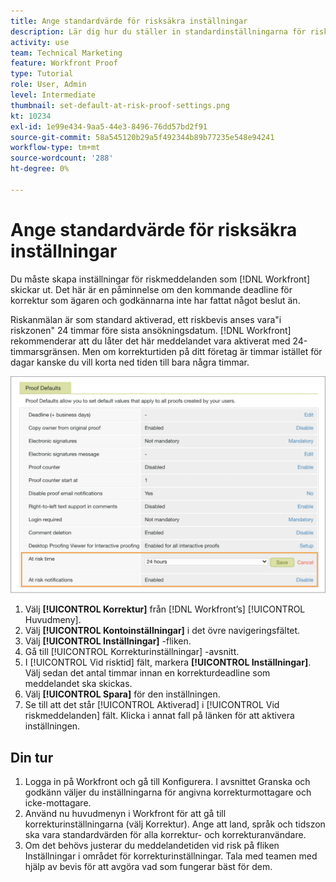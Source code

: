 ```yaml
---
title: Ange standardvärde för risksäkra inställningar
description: Lär dig hur du ställer in standardinställningarna för risksäkra meddelanden som en del av korrekturinställningarna.
activity: use
team: Technical Marketing
feature: Workfront Proof
type: Tutorial
role: User, Admin
level: Intermediate
thumbnail: set-default-at-risk-proof-settings.png
kt: 10234
exl-id: 1e99e434-9aa5-44e3-8496-76dd57bd2f91
source-git-commit: 58a545120b29a5f492344b89b77235e548e94241
workflow-type: tm+mt
source-wordcount: '288'
ht-degree: 0%

---
```


# Ange standardvärde för risksäkra inställningar

Du måste skapa inställningar för riskmeddelanden som [!DNL Workfront] skickar ut. Det här är en påminnelse om den kommande deadline för korrektur som ägaren och godkännarna inte har fattat något beslut än.

Riskanmälan är som standard aktiverad, ett riskbevis anses vara&quot;i riskzonen&quot; 24 timmar före sista ansökningsdatum. [!DNL Workfront] rekommenderar att du låter det här meddelandet vara aktiverat med 24-timmarsgränsen. Men om korrekturtiden på ditt företag är timmar istället för dagar kanske du vill korta ned tiden till bara några timmar.

![Korrekturinställningar för riskmeddelanden](assets/proof-system-setups-at-risk-default-1.png)

1. Välj **[!UICONTROL Korrektur]** från [!DNL Workfront’s] [!UICONTROL Huvudmeny].
1. Välj **[!UICONTROL Kontoinställningar]** i det övre navigeringsfältet.
1. Välj **[!UICONTROL Inställningar]** -fliken.
1. Gå till [!UICONTROL Korrekturinställningar] -avsnitt.
1. I [!UICONTROL Vid risktid] fält, markera **[!UICONTROL Inställningar]**. Välj sedan det antal timmar innan en korrekturdeadline som meddelandet ska skickas.
1. Välj **[!UICONTROL Spara]** för den inställningen.
1. Se till att det står [!UICONTROL Aktiverad] i [!UICONTROL Vid riskmeddelanden] fält. Klicka i annat fall på länken för att aktivera inställningen.

## Din tur

1. Logga in på Workfront och gå till Konfigurera. I avsnittet Granska och godkänn väljer du inställningarna för angivna korrekturmottagare och icke-mottagare.
1. Använd nu huvudmenyn i Workfront för att gå till korrekturinställningarna (välj Korrektur). Ange att land, språk och tidszon ska vara standardvärden för alla korrektur- och korrekturanvändare.
1. Om det behövs justerar du meddelandetiden vid risk på fliken Inställningar i området för korrekturinställningar. Tala med teamen med hjälp av bevis för att avgöra vad som fungerar bäst för dem.

<!--
Lean More URLs
-->
